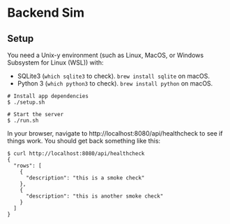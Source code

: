 # Backend Sim

## Setup

You need a Unix-y environment (such as Linux, MacOS, or Windows Subsystem for Linux (WSL)) with:

- SQLite3 (`which sqlite3` to check). `brew install sqlite` on macOS.
- Python 3 (`which python3` to check). `brew install python` on macOS.

```
# Install app dependencies
$ ./setup.sh

# Start the server
$ ./run.sh
```

In your browser, navigate to http://localhost:8080/api/healthcheck to see if
things work. You should get back something like this:

```
$ curl http://localhost:8080/api/healthcheck
{
  "rows": [
    {
      "description": "this is a smoke check"
    },
    {
      "description": "this is another smoke check"
    }
  ]
}
```
